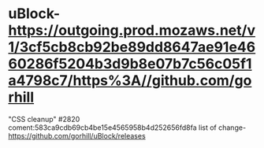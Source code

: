 # uBlock- https://outgoing.prod.mozaws.net/v1/3cf5cb8cb92be89dd8647ae91e4660286f5204b3d9b8e07b7c56c05f1a4798c7/https%3A//github.com/gorhill
"CSS cleanup" #2820 coment:583ca9cdb69cb4be15e4565958b4d252656fd8fa
list of change- https://github.com/gorhill/uBlock/releases  
